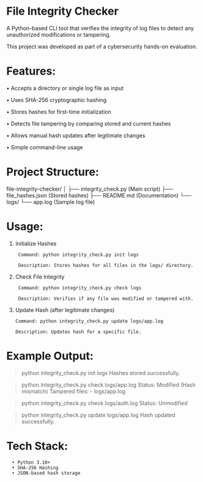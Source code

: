# File Integrity Checker

A Python-based CLI tool that verifies the integrity of log files to detect any unauthorized modifications or tampering.

This project was developed as part of a cybersecurity hands-on evaluation.

# Features: 
• Accepts a directory or single log file as input 

• Uses SHA-256 cryptographic hashing 

• Stores hashes for first-time initialization 

• Detects file tampering by comparing stored and current hashes 

• Allows manual hash updates after legitimate changes 

• Simple command-line usage  

# Project Structure:
file-integrity-checker/
│
├── integrity_check.py (Main script)
├── file_hashes.json (Stored hashes)
├── README.md (Documentation)
└── logs/
    └── app.log (Sample log file)

# Usage: 
1. Initialize Hashes
   
        Command: python integrity_check.py init logs
    
        Description: Stores hashes for all files in the logs/ directory. 

3. Check File Integrity
   
        Command: python integrity_check.py check logs
   
        Description: Verifies if any file was modified or tampered with. 

5. Update Hash (after legitimate changes)
   
       Command: python integrity_check.py update logs/app.log
   
       Description: Updates hash for a specific file. 

# Example Output: 

> python integrity_check.py init logs 
Hashes stored successfully. 

> python integrity_check.py check logs/app.log 
Status: Modified (Hash mismatch) 
Tampered files: 
     - logs/app.log
 
> python integrity_check.py check logs/auth.log 
Status: Unmodified 

> python integrity_check.py update logs/app.log 
Hash updated successfully. 

# Tech Stack: 
      • Python 3.10+ 
      • SHA-256 Hashing 
      • JSON-based hash storage 
